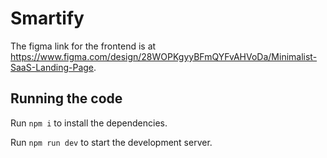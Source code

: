 
  # Smartify

  The figma link for the frontend is at https://www.figma.com/design/28WOPKgyyBFmQYFvAHVoDa/Minimalist-SaaS-Landing-Page.

  ## Running the code

  Run `npm i` to install the dependencies.

  Run `npm run dev` to start the development server.
  
